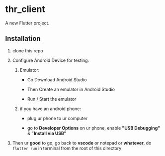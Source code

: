 # thr_client

A new Flutter project.

## Installation
1. clone this repo
2. Configure Android Device for testing:

    1. Emulator:

        - Go Download Android Studio

        - Then Create an emulator in Android Studio

        - Run / Start the emulator

    2. if you have an android phone:

        - plug ur phone to ur computer

        - go to **Developer Options** on ur phone, enable **"USB Debugging"** & **"Install via USB"**

3.  Then ur **good** to go, go back to **vscode** or notepad or **whatever**, do `flutter run` in terminal from the root of this directory


